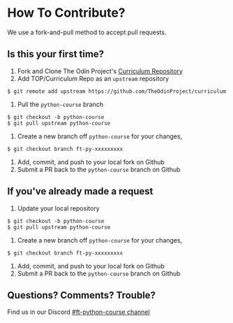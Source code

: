 # How To Contribute?

We use a fork-and-pull method to accept pull requests.

## Is this your first time?

1. Fork and Clone The Odin Project's [Curriculum Repository](https://github.com/TheOdinProject/curriculum)
1. Add TOP/Curriculum Repo as an `upstream` repository
 ```
 $ git remote add upstream https://github.com/TheOdinProject/curriculum
 ```
1. Pull the `python-course` branch
 ```
 $ git checkout -b python-course
 $ git pull upstream python-course
 ```
1. Create a new branch off `python-course` for your changes,
 ```
 $ git checkout branch ft-py-xxxxxxxxx
 ```
1. Add, commit, and push to your local fork on Github
1. Submit a PR back to the `python-course` branch on Github

## If you've already made a request

1. Update your local repository
 ```
 $ git checkout -b python-course
 $ git pull upstream python-course
 ```
1. Create a new branch off `python-course` for your changes,
 ```
 $ git checkout branch ft-py-xxxxxxxxx
 ```
1. Add, commit, and push to your local fork on Github
1. Submit a PR back to the `python-course` branch on Github

## Questions? Comments? Trouble?

Find us in our Discord [#ft-python-course channel](https://discordapp.com/channels/505093832157691914/640639944859320340)

